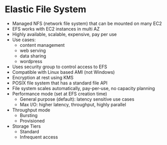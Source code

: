 # Elastic File System

* Managed NFS (network file system) that can be mounted on many EC2
* EFS works with EC2 instances in multi AZ
* Highly available, scalable, expensive, pay per use
* Use cases:
  * content management
  * web serving
  * data sharing
  * wordpress
* Uses security group to control access to EFS
* Compatible with Linux based AMI (not Windows)
* Encryption at rest using KMS
* POSIX file system that has a standard file API
* File system scales automatically, pay-per-use, no capacity planning
* Performance mode (set at EFS creation time)
  * General purpose (default): latency sensitive use cases
  * Max I/O: higher latency, throughput, highly parallel
* Throughput mode
  * Bursting
  * Provisioned
* Storage Tiers
  * Standard
  * Infrequent access
